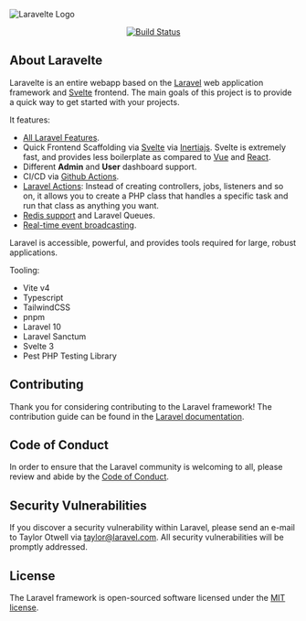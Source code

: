 ![Laravelte Logo](public/img/laravelte-logo-full.png "text")

<p align="center">
<a href="https://github.com/lexxyungcarter/laravelte/actions"><img src="https://github.com/lexxyungcarter/laravelte/workflows/tests/badge.svg" alt="Build Status"></a>
</p>


## About Laravelte

Laravelte is an entire webapp based on the [Laravel](https://laravel.com) web application framework and [Svelte](https://svelte.com) frontend. The main goals of this project is to provide a quick way to get started with your projects.

It features:
- [All Laravel Features](https://laravel.com).
- Quick Frontend Scaffolding via [Svelte](https://svelte.com) via [Inertiajs](https://inertiajs.com). Svelte is extremely fast, and provides less boilerplate as compared to [Vue](https://vuejs.org) and [React](https://react.com). 
- Different **Admin** and **User** dashboard support.
- CI/CD via [Github Actions](https://github.com/).
- [Laravel Actions](https://laravelactions.com/): Instead of creating controllers, jobs, listeners and so on, it allows you to create a PHP class that handles a specific task and run that class as anything you want.
- [Redis support](https://laravel.com/docs/queues) and Laravel Queues.
- [Real-time event broadcasting](https://laravel.com/docs/broadcasting).

Laravel is accessible, powerful, and provides tools required for large, robust applications.

Tooling:
- Vite v4
- Typescript
- TailwindCSS
- pnpm
- Laravel 10
- Laravel Sanctum
- Svelte 3
- Pest PHP Testing Library


## Contributing

Thank you for considering contributing to the Laravel framework! The contribution guide can be found in the [Laravel documentation](https://laravel.com/docs/contributions).

## Code of Conduct

In order to ensure that the Laravel community is welcoming to all, please review and abide by the [Code of Conduct](https://laravel.com/docs/contributions#code-of-conduct).

## Security Vulnerabilities

If you discover a security vulnerability within Laravel, please send an e-mail to Taylor Otwell via [taylor@laravel.com](mailto:taylor@laravel.com). All security vulnerabilities will be promptly addressed.

## License

The Laravel framework is open-sourced software licensed under the [MIT license](https://opensource.org/licenses/MIT).
